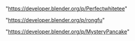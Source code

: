 "https://developer.blender.org/p/Perfectwhitetee"

"https://developer.blender.org/p/rongfu"

 
"https://developer.blender.org/p/MysteryPancake"


 
